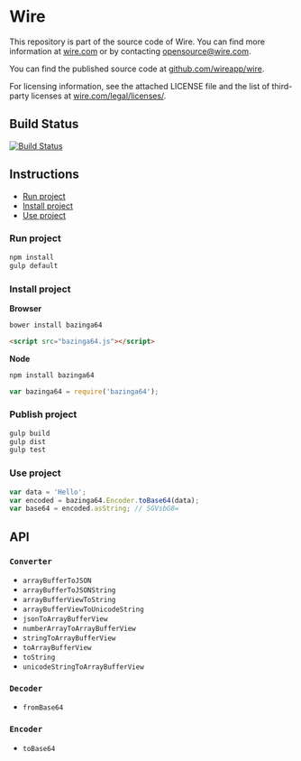 # Wire

This repository is part of the source code of Wire. You can find more information at [wire.com](https://wire.com) or by contacting opensource@wire.com.

You can find the published source code at [github.com/wireapp/wire](https://github.com/wireapp/wire).

For licensing information, see the attached LICENSE file and the list of third-party licenses at [wire.com/legal/licenses/](https://wire.com/legal/licenses/).

## Build Status

[![Build Status](https://travis-ci.org/wireapp/bazinga64.svg?branch=master)](https://travis-ci.org/wireapp/bazinga64)

## Instructions

- [Run project](#run-project)
- [Install project](#install-project)
- [Use project](#use-project)

### Run project

```bash
npm install
gulp default
```

### Install project

**Browser**

```bash
bower install bazinga64
```

```html
<script src="bazinga64.js"></script>
```

**Node**

```bash
npm install bazinga64
```

```javascript
var bazinga64 = require('bazinga64');
```

### Publish project

```bash
gulp build
gulp dist
gulp test
```

### Use project

```javascript
var data = 'Hello';
var encoded = bazinga64.Encoder.toBase64(data);
var base64 = encoded.asString; // SGVsbG8=
```

## API

### `Converter`

- `arrayBufferToJSON`
- `arrayBufferToJSONString`
- `arrayBufferViewToString`
- `arrayBufferViewToUnicodeString`
- `jsonToArrayBufferView`
- `numberArrayToArrayBufferView`
- `stringToArrayBufferView`
- `toArrayBufferView`
- `toString`
- `unicodeStringToArrayBufferView`

### `Decoder`

- `fromBase64`

### `Encoder`

- `toBase64`
